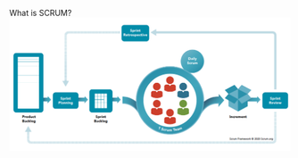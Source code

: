 What is SCRUM?![0725089f3b99fd798cb43a1884a33336.png](../_resources/0725089f3b99fd798cb43a1884a33336.png)